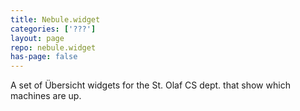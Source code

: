 ```yaml
---
title: Nebule.widget
categories: ['???']
layout: page
repo: nebule.widget
has-page: false
---
```


A set of Übersicht widgets for the St. Olaf CS dept. that show which machines are up.
